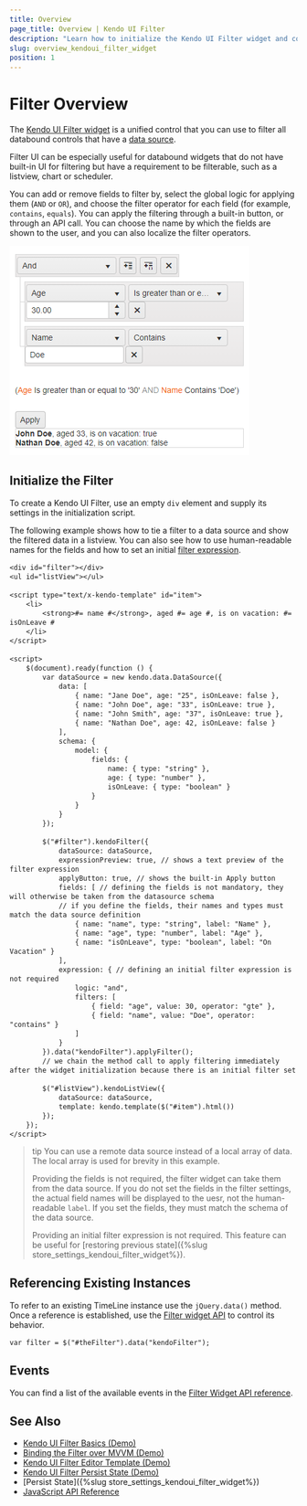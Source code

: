 ```yaml
---
title: Overview
page_title: Overview | Kendo UI Filter
description: "Learn how to initialize the Kendo UI Filter widget and configure its behavior."
slug: overview_kendoui_filter_widget
position: 1
---
```


# Filter Overview

The [Kendo UI Filter widget](http://demos.telerik.com/kendo-ui/filter/index) is a unified control that you can use to filter all databound controls that have a [data source](/api/javascript/data/datasource).

Filter UI can be especially useful for databound widgets that do not have built-in UI for filtering but have a requirement to be filterable, such as a listview, chart or scheduler.

You can add or remove fields to filter by, select the global logic for applying them (`AND` or `OR`), and choose the filter operator for each field (for example, `contains`, `equals`). You can apply the filtering through a built-in button, or through an API call. You can choose the name by which the fields are shown to the user, and you can also localize the filter operators.

![](images/filter-overview.png)

## Initialize the Filter

To create a Kendo UI Filter, use an empty `div` element and supply its settings in the initialization script.

The following example shows how to tie a filter to a data source and show the filtered data in a listview. You can also see how to use human-readable names for the fields and how to set an initial [filter expression](/api/javascript/ui/javascript/data/datasource/configuration/filter).

```dojo
<div id="filter"></div>
<ul id="listView"></ul>

<script type="text/x-kendo-template" id="item">
    <li>
        <strong>#= name #</strong>, aged #= age #, is on vacation: #= isOnLeave #
    </li>
</script>

<script>
    $(document).ready(function () {
        var dataSource = new kendo.data.DataSource({
            data: [
                { name: "Jane Doe", age: "25", isOnLeave: false },
                { name: "John Doe", age: "33", isOnLeave: true },
                { name: "John Smith", age: "37", isOnLeave: true },
                { name: "Nathan Doe", age: 42, isOnLeave: false }
            ],
            schema: {
                model: {
                    fields: {
                        name: { type: "string" },
                        age: { type: "number" },
                        isOnLeave: { type: "boolean" }
                    }
                }
            }
        });

        $("#filter").kendoFilter({
            dataSource: dataSource,
            expressionPreview: true, // shows a text preview of the filter expression
            applyButton: true, // shows the built-in Apply button
            fields: [ // defining the fields is not mandatory, they will otherwise be taken from the datasource schema
            // if you define the fields, their names and types must match the data source definition
                { name: "name", type: "string", label: "Name" },
                { name: "age", type: "number", label: "Age" },
                { name: "isOnLeave", type: "boolean", label: "On Vacation" }
            ],
            expression: { // defining an initial filter expression is not required
                logic: "and",
                filters: [
                    { field: "age", value: 30, operator: "gte" },
                    { field: "name", value: "Doe", operator: "contains" }
                ]
            }
        }).data("kendoFilter").applyFilter(); 
        // we chain the method call to apply filtering immediately after the widget initialization because there is an initial filter set

        $("#listView").kendoListView({
            dataSource: dataSource,
            template: kendo.template($("#item").html())
        });
    });
</script>
```

>tip You can use a remote data source instead of a local array of data. The local array is used for brevity in this example.
>
> Providing the fields is not required, the filter widget can take them from the data source. If you do not set the fields in the filter settings, the actual field names will be displayed to the uesr, not the human-readable `label`. If you set the fields, they must match the schema of the data source.
>
> Providing an initial filter expression is not required. This feature can be useful for [restoring previous state]({%slug store_settings_kendoui_filter_widget%}).


## Referencing Existing Instances

To refer to an existing TimeLine instance use the `jQuery.data()` method. Once a reference is established, use the [Filter widget API](/api/javascript/ui/timeline) to control its behavior.

```
var filter = $("#theFilter").data("kendoFilter");
```

## Events

You can find a list of the available events in the [Filter Widget API reference](/api/javascript/ui/timeline#events).

## See Also

* [Kendo UI Filter Basics (Demo)](https://demos.telerik.com/kendo-ui/filter/index)
* [Binding the Filter over MVVM (Demo)](https://demos.telerik.com/kendo-ui/filter/mvvm)
* [Kendo UI Filter Editor Template (Demo)](https://demos.telerik.com/kendo-ui/filter/custom-editors)
* [Kendo UI Filter Persist State (Demo)](https://demos.telerik.com/kendo-ui/filter/persist-state)
* [Persist State]({%slug store_settings_kendoui_filter_widget%})
* [JavaScript API Reference](/api/javascript/ui/timeline)

